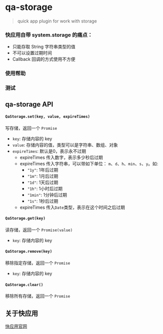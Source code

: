 # qa-storage

> quick app plugin for work with storage


### 快应用自带 system.storage 的痛点：

- 只能存取 String 字符串类型的值
- 不可以设置过期时间
- Callback 回调的方式使用不方便

### 使用帮助

### 测试

## qa-storage API

#### `QaStorage.set(key, value, expireTimes)`

写存储，返回一个 `Promise`

- `key`: 存储内容的 key 
- `value`: 存储内容的值，类型可以是字符串、数组、对象
- `expireTimes`: 默认是0，表示永不过期
  - expireTimes 传入数字，表示多少秒后过期
  - expireTimes 传入字符串，可以带如下单位： `m`、`d`、`h`、`min`、`s`、`y`。如:
    - `"1y"`: 1年后过期
    - `"1m"`: 1月后过期
    - `"1d"`: 1天后过期
    - `"1h"`: 1小时后过期
    - `"1min"`: 1分钟后过期
    - `"1s"`: 1秒后过期
  - expireTimes 传入`Date`类型，表示在这个时间之后过期

#### `QaStorage.get(key)`

读存储，返回一个 `Promise(value)`

- `key`: 存储内容的 key 

#### `QaStorage.remove(key)`

移除指定存储，返回一个 `Promise`

- `key`: 存储内容的 key 

#### `QaStorage.clear()`

移除所有存储，返回一个 `Promise`


## 关于快应用
[快应用官网](https://www.quickapp.cn/)

